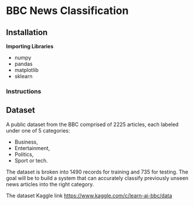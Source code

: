 # BBC News Classification
## Installation
**Importing Libraries**</br>
* numpy
* pandas
* matplotlib
* sklearn
### Instructions
## Dataset
  A public dataset from the BBC comprised of 2225 articles, each labeled under one of 5 categories: 
  * Business, 
  * Entertainment, 
  * Politics, 
  * Sport or tech. </br>


The dataset is broken into 1490 records for training and 735 for testing. The goal will be to build a system that can accurately classify previously unseen news articles into the right category.

The dataset Kaggle link https://www.kaggle.com/c/learn-ai-bbc/data

